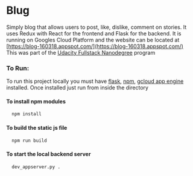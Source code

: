 # Blug
Simply blog that allows users to post, like, dislike, comment on stories.
It uses Redux with React for the frontend and Flask for the backend. It is running on Googles Cloud Platform and the website
can be located at 
<br/>
[https://blog-160318.appspot.com/](https://blog-160318.appspot.com/)
<br/>
This was part of the [Udacity Fullstack Nanodegree](https://www.udacity.com/nanodegree/) program
<br/>
### To Run:
To run this project locally you must have [flask](http://flask.pocoo.org/), [npm](https://www.npmjs.com/), 
[gcloud app engine](https://cloud.google.com/appengine/docs/) installed. Once installed just run from inside the directory

#### To install npm modules
```sh
  npm install
```

#### To build the static js file
```sh
  npm run build
```

#### To start the local backend server
```sh
  dev_appserver.py .
```
